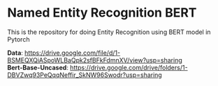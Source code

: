 # Named Entity Recognition BERT
This is the repository for doing Entity Recognition using BERT model in Pytorch

**Data**: https://drive.google.com/file/d/1-BSMEQXQiASpoWLBaQpk2sfBFkFdmnXV/view?usp=sharing
<br>
**Bert-Base-Uncased**: https://drive.google.com/drive/folders/1-DBVZwq93PeQqqNeffir_SkNW96Swodr?usp=sharing
